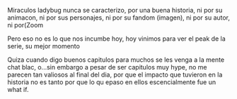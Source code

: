 Miraculos ladybug nunca se caracterizo, por una buena historia, ni por su animacon, ni por sus personajes, ni por su fandom (imagen), ni por su autor, ni por(Zoom 

Pero eso no es lo que nos incumbe hoy,  hoy vinimos para ver el peak de la serie, su mejor momento 

Quiza cuando digo buenos capitulos para muchos se les venga a la mente chat blac, o...sin embargo a pesar de ser capitulos muy hype, no me parecen tan valiosos al final del dia, por que el impacto que tuvieron en la historia no es tanto por que lo qu epaso en ellos escencialmente fue un what if.

